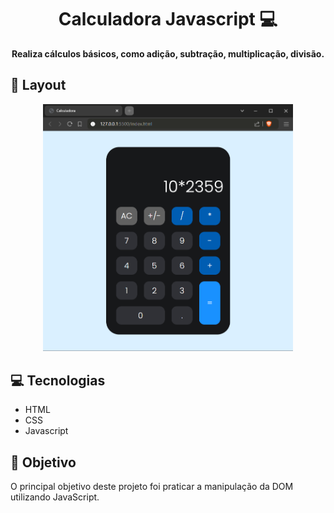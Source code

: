 <h1 align="center" style="font-weight: bold;">Calculadora Javascript 💻</h1>

<p align="center">
    <b>Realiza cálculos básicos, como adição, subtração, multiplicação, divisão.</b>
</p>

<h2 id="layout">🎨 Layout</h2>

<p align="center">
    <img src="./images/calculadora.png" alt="Image Example" width="400px">
</p>

<h2 id="technologies">💻 Tecnologias</h2>

- HTML
- CSS
- Javascript


<h2 id="started">🚀 Objetivo</h2>

O principal objetivo deste projeto foi praticar a manipulação da DOM utilizando JavaScript.
